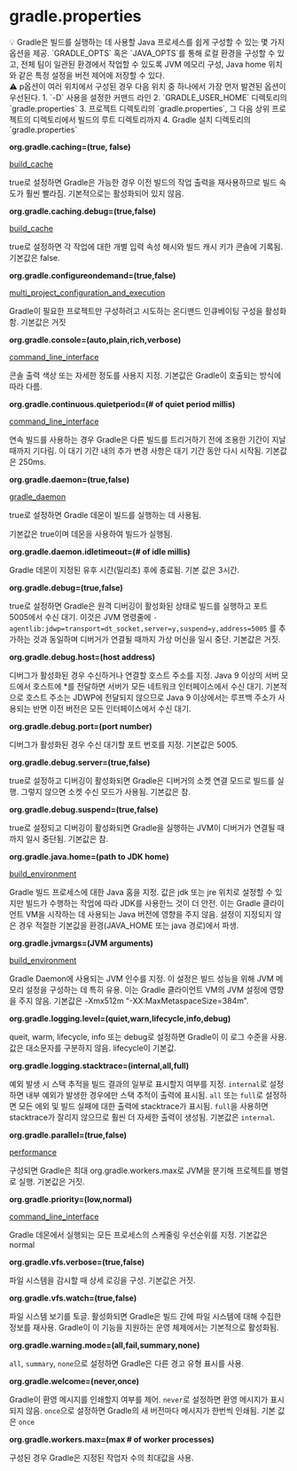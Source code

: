 # gradle.properties

<aside>
💡 Gradle은 빌드를 실행하는 데 사용할 Java 프로세스를 쉽게 구성할 수 있는 몇 가지 옵션을 제공.
`GRADLE_OPTS` 혹은 `JAVA_OPTS`를 통해 로컬 환경을 구성할 수 있고, 전체 팀이 일관된 환경에서 작업할 수 있도록 JVM 메모리 구성, Java home 위치와 같은 특정 설정을 버전 제어에 저장할 수 있다.

</aside>

<aside>
⚠️ p옵션이 여러 위치에서 구성된 경우 다음 위치 중 하나에서 가장 먼저 발견된 옵션이 우선된다.
1. `-D` 사용을 설정한 커맨드 라인
2. `GRADLE_USER_HOME` 디렉토리의 `gradle.properties`
3. 프로젝트 디렉토리의 `gradle.properties`, 그 다음 상위 프로젝트의 디렉토리에서 빌드의 루트 디렉토리까지
4. Gradle 설치 디렉토리의 `gradle.properties`

</aside>

**org.gradle.caching=(true, false)**

[build_cache](build_cache)

true로 설정하면 Gradle은 가능한 경우 이전 빌드의 작업 출력을 재사용하므로 빌드 속도가 훨씬 빨라짐. 기본적으로는 활성화되어 있지 않음.

**org.gradle.caching.debug=(true,false)**

[build_cache](build_cache)

true로 설정하면 각 작업에 대한 개별 입력 속성 해시와 빌드 캐시 키가 콘솔에 기록됨. 기본값은 false.

**org.gradle.configureondemand=(true,false)**

[multi_project_configuration_and_execution](multi_project_configuration_and_execution)

Gradle이 필요한 프로젝트만 구성하려고 시도하는 온디맨드 인큐베이팅 구성을 활성화함. 기본값은 거짓

**org.gradle.console=(auto,plain,rich,verbose)**

[command_line_interface](command_line_interface)

콘솔 출력 색상 또는 자세한 정도를 사용지 지정. 기본값은 Gradle이 호출되는 방식에 따라 다름.

**org.gradle.continuous.quietperiod=(# of quiet period millis)**

[command_line_interface](command_line_interface)

연속 빌드를 사용하는 경우 Gradle은 다른 빌드를 트리거하기 전에 조용한 기간이 지날 때까지 기다림. 이 대기 기간 내의 추가 변경 사항은 대기 기간 동안 다시 시작됨. 기본값은 250ms.

**org.gradle.daemon=(true,false)**

[gradle_daemon](gradle_daemon)

true로 설정하면 Gradle 데몬이 빌드를 실행하는 데 사용됨.

기본값은 true이며 데몬을 사용하여 빌드가 실행됨.

**org.gradle.daemon.idletimeout=(# of idle millis)**

Gradle 데몬이 지정된 유후 시간(밀리초) 후에 종료됨. 기본 값은 3시간.

**org.gradle.debug=(true,false)**

true로 설정하면 Gradle은 원격 디버깅이 활성화된 상태로 빌드를 실행하고 포트 5005에서 수신 대기. 이것은 JVM 명령줄에 `- agentlib:jdwp=transport=dt_socket,server=y,suspend=y,address=5005` 를 추가하는 것과 동일하며 디버거가 연결될 때까지 가상 머신을 일시 중단. 기본값은 거짓.

**org.gradle.debug.host=(host address)**

디버그가 활성화된 경우 수신하거나 연결할 호스트 주소를 지정. Java 9 이상의 서버 모드에서 호스트에 *를 전달하면 서버가 모든 네트워크 인터페이스에서 수신 대기. 기본적으로 호스트 주소는 JDWP에 전달되지 않으므로 Java 9 이상에서는 루프백 주소가 사용되는 반면 이전 버전은 모든 인터페이스에서 수신 대기.

**org.gradle.debug.port=(port number)**

디버그가 활성화된 경우 수신 대기할 포트 번호를 지정. 기본값은 5005.

**org.gradle.debug.server=(true,false)**

true로 설정하고 디버깅이 활성화되면 Gradle은 디버거의 소켓 연결 모드로 빌드를 실행. 그렇지 않으면 소켓 수신 모드가 사용됨. 기본값은 참.

**org.gradle.debug.suspend=(true,false)**

true로 설정되고 디버깅이 활성화되면 Gradle을 실행하는 JVM이 디버거가 연결될 때까지 일시 중단됨. 기본값은 참.

**org.gradle.java.home=(path to JDK home)**

[build_environment](build_environment)

Gradle 빌드 프로세스에 대한 Java 홈을 지정. 값은 jdk 또는 jre 위치로 설정할 수 있지만 빌드가 수행하는 작업에 따라 JDK를 사용한느 것이 더 안전. 이는 Gradle 클라이언트 VM을 시작하는 데 사용되는 Java 버전에 영향을 주지 않음. 설정이 지정되지 않은 경우 적절한 기본값을 환경(JAVA_HOME 또는 java 경로)에서 파생.

**org.gradle.jvmargs=(JVM arguments)**

[build_environment](build_environment)

Gradle Daemon에 사용되는 JVM 인수를 지정. 이 설정은 빌드 성능을 위해 JVM 메모리 설정을 구성하는 데 특히 유용. 이는 Gradle 클라이언트 VM의 JVM 설정에 영향을 주지 않음. 기본값은 -Xmx512m “-XX:MaxMetaspaceSize=384m”.

**org.gradle.logging.level=(quiet,warn,lifecycle,info,debug)**

queit, warm, lifecycle, info 또는 debug로 설정하면 Gradle이 이 로그 수준을 사용. 값은 대소문자를 구분하지 않음. lifecycle이 기본값.

**org.gradle.logging.stacktrace=(internal,all,full)**

예외 발생 시 스택 추적을 빌드 결과의 일부로 표시할지 여부를 지정. `internal`로 설정하면 내부 예외가 발생한 경우에만 스택 추적이 출력에 표시됨. `all` 또는 `full`로 설정하면 모든 에외 및 빌드 실패에 대한 출력에 stacktrace가 표시됨. `full`을 사용하면 stacktrace가 잘리지 않으므로 훨씬 더 자세한 출력이 생성됨. 기본값은 `internal`.

**org.gradle.parallel=(true,false)**

[performance](performance)

구성되면 Gradle은 최대 org.gradle.workers.max로 JVM을 분기해 프로젝트를 병렬로 실행. 기본값은 거짓.

**org.gradle.priority=(low,normal)**

[command_line_interface](command_line_interface)

Gradle 데몬에서 실행되는 모든 프로세스의 스케줄링 우선순위를 지정. 기본값은 normal

**org.gradle.vfs.verbose=(true,false)**

파일 시스템을 감시할 때 상세 로깅을 구성. 기본값은 거짓.

**org.gradle.vfs.watch=(true,false)**

파일 시스템 보기를 토글. 활성화되면 Gradle은 빌드 간에 파일 시스템에 대해 수집한 정보를 재사용. Gradle이 이 기능을 지원하는 운영 체제에서는 기본적으로 활성화됨.

**org.gradle.warning.mode=(all,fail,summary,none)**

`all`, `summary`, `none`으로 설정하면 Gradle은 다른 경고 유형 표시를 사용.

**org.gradle.welcome=(never,once)**

Gradle이 환영 메시지를 인쇄할지 여부를 제어. `never`로 설정하면 환영 메시지가 표시되지 않음. `once`으로 설정하면 Gradle의 새 버전마다 메시지가 한번씩 인쇄됨. 기본 값은 `once`

**org.gradle.workers.max=(max # of worker processes)**

구성된 경우 Gradle은 지정된 작업자 수의 최대값을 사용.